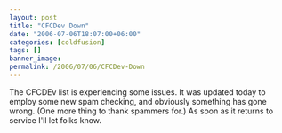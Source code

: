 ```yaml
---
layout: post
title: "CFCDev Down"
date: "2006-07-06T18:07:00+06:00"
categories: [coldfusion]
tags: []
banner_image: 
permalink: /2006/07/06/CFCDev-Down
---
```


The CFCDEv list is experiencing some issues. It was updated today to employ some new spam checking, and obviously something has gone wrong. (One more thing to thank spammers for.) As soon as it returns to service I'll let folks know.